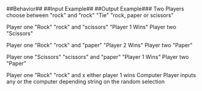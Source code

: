 ##Behavior##                     ##Input Example##                ##Output Example###
Two Players choose between        "rock" and "rock"                     "Tie"
"rock, paper or scissors"

Player one "Rock"                "rock" and "scissors"              "Player 1 Wins"
Player two "Scissors"

Player one "Rock"                 "rock" and "paper"                "Player 2 Wins"
Player two "Paper"

Player one "Scissors"           "scissors" and "paper"              "Player 1 Wins"
Player two  "Paper"


Player one "Rock"                 "rock" and x                      either player 1 wins
Computer Player inputs any                                      or the computer depending
string                                                          on the random selection
